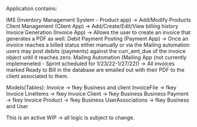 Application contains:

IMS (Inventory Management System - Product app) -> Add/Modify Products
Client Management (Client App) -> Add/Create/Edit/View billing history
Invoice Generation (Invoice App) -> Allows the user to create an invoice that generates a PDF as well. 
Debit Payment Posting (Payment App) -> Once an invoice reaches a billed status either manually or via the Mailing automation users may post debits (payments) against the curr_amt_due of the invoice object until it reaches zero.
Mailing Automation (Mailing App (not currently implemeneted - Sprint scheduled for 1/23/22-1/27/22)) -> All invoices marked Ready to Bill in the database are emailed out with their PDF to the client associated to them.


Models(Tables):
Invoice -> fkey Business and client
InvoiceFile -> fkey Invoice
LineItems -> fkey Invoice
Client -> fkey Business
Business
Payment -> fkey Invoice
Product -> fkey Business
UserAssociations -> fkey Business and User

This is an active WIP -> all logic is subject to change.


